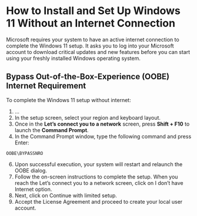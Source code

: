 <!--
[How to Install and Set Up Windows 11 Without an Internet Connection]([https://www.makeuseof.com/windows-11-set-up-without-internet-connection/]
-->

# How to Install and Set Up Windows 11 Without an Internet Connection

Microsoft requires your system to have an active internet connection to complete the Windows 11 setup. It asks you to log into your Microsoft account to download critical updates and new features before you can start using your freshly installed Windows operating system.

## Bypass Out-of-the-Box-Experience (OOBE) Internet Requirement

To complete the Windows 11 setup without internet:

1. ...
2. In the setup screen, select your region and keyboard layout.
3. Once in the **Let’s connect you to a network** screen, press **Shift + F10** to launch the **Command Prompt**.
4. In the Command Prompt window, type the following command and press Enter:
    
```
OOBE\BYPASSNRO
```

6. Upon successful execution, your system will restart and relaunch the OOBE dialog.
7. Follow the on-screen instructions to complete the setup. When you reach the Let’s connect you to a network screen, click on I don’t have Internet option.
8. Next, click on Continue with limited setup.
9. Accept the License Agreement and proceed to create your local user account.
